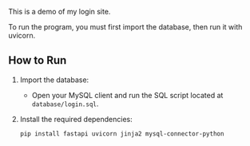 This is a demo of my login site.

To run the program, you must first import the database, then run it with uvicorn.

## How to Run

1. Import the database:

   - Open your MySQL client and run the SQL script located at `database/login.sql`.

2. Install the required dependencies:
   ```sh
   pip install fastapi uvicorn jinja2 mysql-connector-python
   ```
